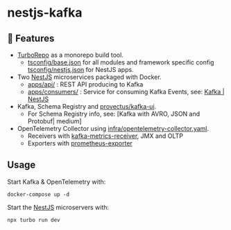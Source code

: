 # nestjs-kafka

## 🚀 Features

- [TurboRepo] as a monorepo build tool.
  - [tsconfig/base.json] for all modules and framework specific config [tsconfig/nestjs.json] for NestJS apps.
- Two [NestJS] microservices packaged with Docker.
  - [apps/api/] : REST API producing to Kafka
  - [apps/consumers/] : Service for consuming Kafka Events, see: [Kafka | NestJS]
- Kafka, Schema Registry and [provectus/kafka-ui].
  - For Schema Registry info, see: [Kafka with AVRO, JSON and Protobuf| medium]
- OpenTelemetry Collector using [infra/opentelemetry-collector.yaml].
  - Receivers with [kafka-metrics-receiver], JMX and OLTP
  - Exporters with [prometheus-exporter]

## Usage

Start Kafka & OpenTelemetry with:

```shell
docker-compose up -d
```

Start the [NestJS] microservers with:

```shell
npx turbo run dev
```

[turborepo]: https://turborepo.org/
[nestjs]: https://docs.nestjs.com
[kafka | nestjs]: https://docs.nestjs.com/microservices/kafka
[kafka with avro, json and protobuf | medium]: https://simon-aubury.medium.com/kafka-with-avro-vs-kafka-with-protobuf-vs-kafka-with-json-schema-667494cbb2af
[kafka-metrics-receiver]: https://github.com/open-telemetry/opentelemetry-collector-contrib/tree/main/receiver/kafkametricsreceiver
[prometheus-exporter]: https://github.com/open-telemetry/opentelemetry-collector-contrib/tree/main/exporter/prometheusexporter
[provectus/kafka-ui]: https://github.com/provectus/kafka-ui
[apps/api/]: ./apps/api/
[apps/consumers/]: ./apps/consumers/
[tsconfig/base.json]: ./packages/tsconfig/base.json
[tsconfig/nestjs.json]: ./packages/tsconfig/base.json
[infra/opentelemetry-collector.yaml]: ./infra/opentelemetry-collector.yaml
